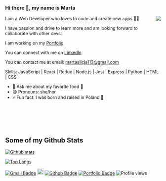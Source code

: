 ### Hi there 👋, my name is Marta 
<!-- ![](https://media.giphy.com/media/jAtdhWRyJxgyiurJTO/giphy.gif) -->
<img align="right" src="https://media.giphy.com/media/jAtdhWRyJxgyiurJTO/giphy.gif" >

I am a Web Developer who loves to code and create new apps 👩‍💻

I have passion and drive to learn more and am looking forward to collaborate with other devs.

I am working on my [Portfolio](https://portfolio-js.martakode.vercel.app/)  

You can connect with me on [Linkedln](https://www.linkedin.com/in/marta-janina-krawczyk/) 

You can contact me at email: <martaalicja113@gmail.com> 

Skills: JavaScript | React | Redux | Node.js | Jest | Express | Python | HTML | CSS

- 💬 Ask me about my favorite food 🥟 
- 😄 Pronouns: she/her 
- ⚡ Fun fact: I was born and raised in Poland 🥟 
<br />
<br />
<br />
<br />

## Some of my Github Stats

[![Github stats](https://github-readme-stats.vercel.app/api?username=MartaKode&show_icons=true&include_all_commits=true&count_private=true&theme=cobalt)](https://github.com/MartaKode/github-readme-stats)

[![Top Langs](https://github-readme-stats.vercel.app/api/top-langs/?username=MartaKode&layout=compact&theme=cobalt)](https://github.com/MartaKode/github-readme-stats)



[![Gmail Badge](https://img.shields.io/badge/-martaalicja113@gmail.com-c14438?style=flat&logo=Gmail&logoColor=white&link=mailto:martaalicja113@gmail.com)](mailto:martaalicja113@gmail.com) 
[<img src='https://cdn.jsdelivr.net/npm/simple-icons@3.0.1/icons/linkedin.svg' alt='linkedin' height='20'>](https://www.linkedin.com/in/marta-janina-krawczyk/) 
[![Github Badge](https://img.shields.io/badge/-MartaKode-grey?style=flat&logo=github&logoColor=white&link=https://github.com/MartaKode/)](https://www.github.com/MartaKode/) [![Portfolio Badge](https://img.shields.io/badge/portfolio-web-blue?style=flat&link=martakode.vercel.app/)](https://martakode.vercel.app/)
![Profile views](https://gpvc.arturio.dev/MartaKode)


<!--
**MartaKode/MartaKode** is a ✨ _special_ ✨ repository because its `README.md` (this file) appears on your GitHub profile.

Here are some ideas to get you started:

- 🔭 I’m currently working on ...
- 🌱 I’m currently learning ...
- 👯 I’m looking to collaborate on ...
- 🤔 I’m looking for help with ...
- 💬 Ask me about ...
- 📫 How to reach me: ...
- 😄 Pronouns: ...
- ⚡ Fun fact: ...
-->






